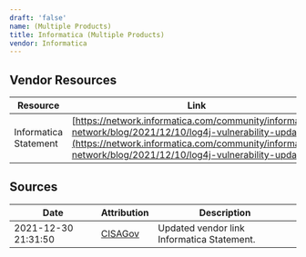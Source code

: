 ```yaml
---
draft: 'false'
name: (Multiple Products)
title: Informatica (Multiple Products)
vendor: Informatica
---
```


## Vendor Resources
| Resource | Link |
| --- | --- |
| Informatica Statement | [https://network.informatica.com/community/informatica-network/blog/2021/12/10/log4j-vulnerability-update](https://network.informatica.com/community/informatica-network/blog/2021/12/10/log4j-vulnerability-update) |



## Sources
| Date | Attribution | Description |
| --- | --- | --- |
| 2021-12-30 21:31:50 | [CISAGov](https://raw.githubusercontent.com/cisagov/log4j-affected-db/develop/README.md) | Updated vendor link Informatica Statement.  |
